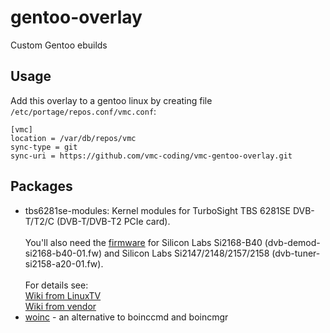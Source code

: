 # gentoo-overlay
Custom Gentoo ebuilds

Usage
-----
Add this overlay to a gentoo linux by creating file `/etc/portage/repos.conf/vmc.conf`:
```
[vmc]
location = /var/db/repos/vmc
sync-type = git
sync-uri = https://github.com/vmc-coding/vmc-gentoo-overlay.git
```

Packages
--------
* tbs6281se-modules:
Kernel modules for TurboSight TBS 6281SE DVB-T/T2/C (DVB-T/DVB-T2 PCIe card).<br><br>
You'll also need the [firmware](http://www.tbsdtv.com/download/document/linux/tbs-tuner-firmwares_v1.0.tar.bz2) for Silicon Labs Si2168-B40 (dvb-demod-si2168-b40-01.fw) and Silicon Labs Si2147/2148/2157/2158 (dvb-tuner-si2158-a20-01.fw).<br><br>
For details see:<br>
[Wiki from LinuxTV](https://linuxtv.org/wiki/index.php/TBS6281) <br>
[Wiki from vendor](https://github.com/tbsdtv/linux_media/wiki)
* [woinc](https://github.com/vmc-coding/woinc) - an alternative to boinccmd and boincmgr
